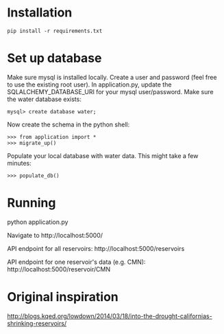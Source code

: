 # Installation

    pip install -r requirements.txt 


# Set up database
Make sure mysql is installed locally. 
Create a user and password (feel free to use the existing root user).
In application.py, update the SQLALCHEMY_DATABASE_URI for your mysql user/password.
Make sure the water database exists:

    mysql> create database water;

Now create the schema in the python shell:

    >>> from application import *
    >>> migrate_up()

Populate your local database with water data. This might take a few minutes:

    >>> populate_db()


# Running

python application.py 

Navigate to http://localhost:5000/

API endpoint for all reservoirs:
http://localhost:5000/reservoirs

API endpoint for one reservoir's data (e.g. CMN):
http://localhost:5000/reservoir/CMN


# Original inspiration

http://blogs.kqed.org/lowdown/2014/03/18/into-the-drought-californias-shrinking-reservoirs/
